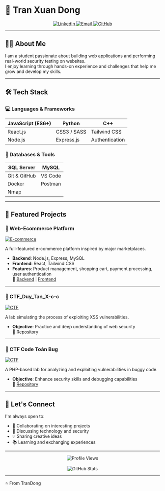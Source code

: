 # 🚀 Tran Xuan Dong

<div align="center">
  <a href="https://www.linkedin.com/in/%C4%91%C3%B4ng-tr%E1%BA%A7n-34ab65308/">
    <img src="https://img.shields.io/badge/LinkedIn-Connect-blue?style=for-the-badge&logo=linkedin" alt="LinkedIn"/>
  </a>
  <a href="mailto:trandongbnn@gmail.com">
    <img src="https://img.shields.io/badge/Email-Contact-red?style=for-the-badge&logo=gmail" alt="Email"/>
  </a>
  <a href="https://github.com/TranDongA3">
    <img src="https://img.shields.io/badge/GitHub-Follow-black?style=for-the-badge&logo=github" alt="GitHub"/>
  </a>
</div>

---

## 👨‍💻 About Me

I am a student passionate about building web applications and performing real-world security testing on websites.  
I enjoy learning through hands-on experience and challenges that help me grow and develop my skills.

---

## 🛠️ Tech Stack

### 💻 Languages & Frameworks

| JavaScript (ES6+) | Python | C++ |
|-------------------|--------|-----|
| React.js | CSS3 / SASS | Tailwind CSS |
| Node.js | Express.js | Authentication |

### 🧰 Databases & Tools

| SQL Server | MySQL |
|------------|-------|
| Git & GitHub | VS Code |
| Docker | Postman |
| Nmap |  |

---

## 🚀 Featured Projects

### 🛒 Web-Ecommerce Platform

[![E-commerce](https://img.shields.io/badge/Project-E--commerce-orange?style=for-the-badge)](https://github.com/thunww/Ecommerce-Fe)

A full-featured e-commerce platform inspired by major marketplaces.

- **Backend**: Node.js, Express, MySQL  
- **Frontend**: React, Tailwind CSS  
- **Features**: Product management, shopping cart, payment processing, user authentication  
🔗 [Backend](https://github.com/thunww/Ecommerce-Be) | [Frontend](https://github.com/thunww/Ecommerce-Fe)

---

### 🧪 CTF_Duy_Tan_X-c-c

[![CTF](https://img.shields.io/badge/Project-CTF-blue?style=for-the-badge)](https://github.com/TranDongA3/CTF_Duy_Tan_X-c-c)

A lab simulating the process of exploiting XSS vulnerabilities.

- **Objective**: Practice and deep understanding of web security  
🔗 [Repository](https://github.com/TranDongA3/CTF_Duy_Tan_X-c-c)

---

### 🐞 CTF Code Toàn Bug

[![CTF](https://img.shields.io/badge/Project-CTF-green?style=for-the-badge)](https://github.com/TranDongA3/CTF_code_toan_bug_PHP_aplication)

A PHP-based lab for analyzing and exploiting vulnerabilities in buggy code.

- **Objective**: Enhance security skills and debugging capabilities  
🔗 [Repository](https://github.com/TranDongA3/CTF_code_toan_bug_PHP_aplication)

---

## 🤝 Let's Connect

I'm always open to:

- 🤝 Collaborating on interesting projects  
- 💬 Discussing technology and security  
- 💡 Sharing creative ideas  
- 📚 Learning and exchanging experiences

---

<div align="center">
  <img src="https://komarev.com/ghpvc/?username=TranDongA3&style=flat-square&color=blue" alt="Profile Views"/>
  <br/><br/>
  <img src="https://github-readme-stats.vercel.app/api?username=TranDongA3&show_icons=true&theme=radical" alt="GitHub Stats"/>
</div>

---

⭐️ From TranDong
